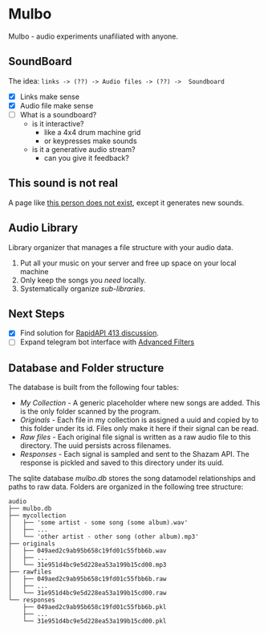 # Mulbo
Mulbo - audio experiments unafiliated with anyone.

## SoundBoard
The idea: `links -> (??) -> Audio files -> (??) ->  Soundboard`
* [x] Links make sense
* [x] Audio file make sense
* [ ] What is a soundboard?
    * is it interactive?
        * like a 4x4 drum machine grid
        * or keypresses make sounds
    * is it a generative audio stream?
        * can you give it feedback?

## This sound is not real
A page like [this person does not exist](https://thispersondoesnotexist.com), except it generates new sounds.

## Audio Library
Library organizer that manages a file structure with your audio data.
1. Put all your music on your server and free up space on your local machine
2. Only keep the songs you *need* locally.
3. Systematically organize _sub-libraries_.

## Next Steps
* [x] Find solution for [RapidAPI 413 discussion](https://rapidapi.com/apidojo/api/shazam/discussions?issueId=19362&issueTitle=payload-validation-and-how-to-deal-with-%22413-Request-Entity-Too-Large%22).
* [ ] Expand telegram bot interface with [Advanced Filters](https://github.com/python-telegram-bot/python-telegram-bot/wiki/Extensions-%E2%80%93-Advanced-Filters)

## Database and Folder structure
The database is built from the following four tables:
* *My Collection* - A generic placeholder where new songs are added. This is the only folder scanned by the program.
* *Originals* - Each file in my collection is assigned a uuid and copied by to this folder under its id. Files only make it here if their signal can be read.
* *Raw files* - Each original file signal is written as a raw audio file to this directory. The uuid persists across filenames.
* *Responses* - Each signal is sampled and sent to the Shazam API. The response is pickled and saved to this directory under its uuid.

The sqlite database *mulbo.db* stores the song datamodel relationships and paths to raw data. Folders are organized in the following tree structure:
```
audio
├── mulbo.db
├── mycollection
│   ├── 'some artist - some song (some album).wav'
│   ├── ...
│   └── 'other artist - other song (other album).mp3'
├── originals
│   ├── 049aed2c9ab95b658c19fd01c55fbb6b.wav
│   ├── ...
│   └── 31e951d4bc9e5d228ea53a199b15cd00.mp3
├── rawfiles
│   ├── 049aed2c9ab95b658c19fd01c55fbb6b.raw
│   ├── ...
│   └── 31e951d4bc9e5d228ea53a199b15cd00.raw
└── responses
    ├── 049aed2c9ab95b658c19fd01c55fbb6b.pkl
    ├── ...
    └── 31e951d4bc9e5d228ea53a199b15cd00.pkl
```
